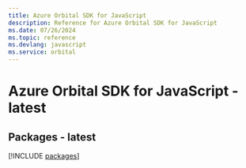 ```yaml
---
title: Azure Orbital SDK for JavaScript
description: Reference for Azure Orbital SDK for JavaScript
ms.date: 07/26/2024
ms.topic: reference
ms.devlang: javascript
ms.service: orbital
---
```

# Azure Orbital SDK for JavaScript - latest
## Packages - latest
[!INCLUDE [packages](orbital-index.md)]